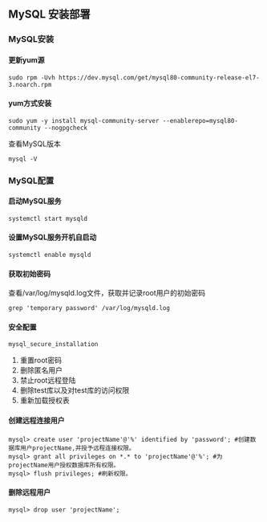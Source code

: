## MySQL 安装部署

### MySQL安装
#### 更新yum源

```shell
sudo rpm -Uvh https://dev.mysql.com/get/mysql80-community-release-el7-3.noarch.rpm
```

#### yum方式安装

```shell
sudo yum -y install mysql-community-server --enablerepo=mysql80-community --nogpgcheck
```

查看MySQL版本

```shell
mysql -V
```

### MySQL配置

#### 启动MySQL服务
```shell
systemctl start mysqld
```
#### 设置MySQL服务开机自启动

```shell
systemctl enable mysqld
```

#### 获取初始密码
查看/var/log/mysqld.log文件，获取并记录root用户的初始密码

```shell
grep 'temporary password' /var/log/mysqld.log
```
#### 安全配置 
```shell
mysql_secure_installation
```

1. 重置root密码
2. 删除匿名用户
3. 禁止root远程登陆
4. 删除test库以及对test库的访问权限
5. 重新加载授权表

#### 创建远程连接用户
```
mysql> create user 'projectName'@'%' identified by 'password'; #创建数据库用户projectName,并授予远程连接权限。
mysql> grant all privileges on *.* to 'projectName'@'%'; #为projectName用户授权数据库所有权限。
mysql> flush privileges; #刷新权限。
```
#### 删除远程用户 

```
mysql> drop user 'projectName';
```